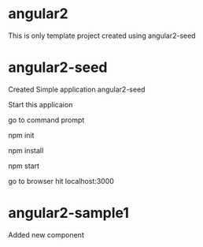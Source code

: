 # angular2
This is only template project created using angular2-seed

# angular2-seed
Created Simple application angular2-seed 

Start this applicaion 

go to command prompt

npm init

npm install 

npm start 

go to browser hit localhost:3000

# angular2-sample1
Added new component 
